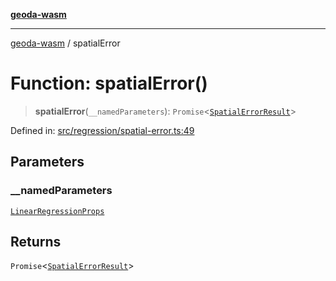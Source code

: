 [**geoda-wasm**](../README.md)

***

[geoda-wasm](../globals.md) / spatialError

# Function: spatialError()

> **spatialError**(`__namedParameters`): `Promise`\<[`SpatialErrorResult`](../type-aliases/SpatialErrorResult.md)\>

Defined in: [src/regression/spatial-error.ts:49](https://github.com/GeoDaCenter/geoda-lib/blob/0ad3977fd23db605b1dc766f99d329a28ef59f68/src/js/src/regression/spatial-error.ts#L49)

## Parameters

### \_\_namedParameters

[`LinearRegressionProps`](../type-aliases/LinearRegressionProps.md)

## Returns

`Promise`\<[`SpatialErrorResult`](../type-aliases/SpatialErrorResult.md)\>
